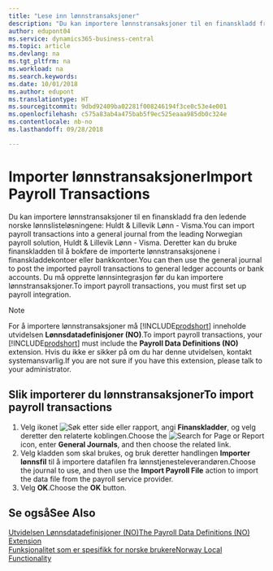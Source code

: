 ```yaml
---
title: "Lese inn lønnstransaksjoner"
description: "Du kan importere lønnstransaksjoner til en finanskladd fra to eksterne lønnslisteløsninger."
author: edupont04
ms.service: dynamics365-business-central
ms.topic: article
ms.devlang: na
ms.tgt_pltfrm: na
ms.workload: na
ms.search.keywords: 
ms.date: 10/01/2018
ms.author: edupont
ms.translationtype: HT
ms.sourcegitcommit: 9dbd92409ba02281f008246194f3ce0c53e4e001
ms.openlocfilehash: c575a83ab4a475bab5f9ec525eaaa985db0c324e
ms.contentlocale: nb-no
ms.lasthandoff: 09/28/2018

---
```

# <a name="import-payroll-transactions"></a><span data-ttu-id="1e2a3-103">Importer lønnstransaksjoner</span><span class="sxs-lookup"><span data-stu-id="1e2a3-103">Import Payroll Transactions</span></span>
<span data-ttu-id="1e2a3-104">Du kan importere lønnstransaksjoner til en finanskladd fra den ledende norske lønnslisteløsningene: Huldt & Lillevik Lønn - Visma.</span><span class="sxs-lookup"><span data-stu-id="1e2a3-104">You can import payroll transactions into a general journal from the leading Norwegian payroll solution, Huldt & Lillevik Lønn - Visma.</span></span> <span data-ttu-id="1e2a3-105">Deretter kan du bruke finanskladden til å bokføre de importerte lønnstransaksjonene i finanskladdekontoer eller bankkontoer.</span><span class="sxs-lookup"><span data-stu-id="1e2a3-105">You can then use the general journal to post the imported payroll transactions to general ledger accounts or bank accounts.</span></span> <span data-ttu-id="1e2a3-106">Du må opprette lønnsintegrasjon før du kan importere lønnstransaksjoner.</span><span class="sxs-lookup"><span data-stu-id="1e2a3-106">To import payroll transactions, you must first set up payroll integration.</span></span>  

> [!NOTE]  
>  <span data-ttu-id="1e2a3-107">For å importere lønnstransaksjoner må [!INCLUDE[prodshort](../../includes/prodshort.md)] inneholde utvidelsen **Lønnsdatadefinisjoner (NO)**.</span><span class="sxs-lookup"><span data-stu-id="1e2a3-107">To import payroll transactions, your [!INCLUDE[prodshort](../../includes/prodshort.md)] must include the **Payroll Data Definitions (NO)** extension.</span></span> <span data-ttu-id="1e2a3-108">Hvis du ikke er sikker på om du har denne utvidelsen, kontakt systemansvarlig.</span><span class="sxs-lookup"><span data-stu-id="1e2a3-108">If you are not sure if you have this extension, please talk to your administrator.</span></span>  

## <a name="to-import-payroll-transactions"></a><span data-ttu-id="1e2a3-109">Slik importerer du lønnstransaksjoner</span><span class="sxs-lookup"><span data-stu-id="1e2a3-109">To import payroll transactions</span></span>  

1.  <span data-ttu-id="1e2a3-110">Velg ikonet ![Søk etter side eller rapport](../../media/ui-search/search_small.png "Søk etter side eller rapport"), angi **Finanskladder**, og velg deretter den relaterte koblingen.</span><span class="sxs-lookup"><span data-stu-id="1e2a3-110">Choose the ![Search for Page or Report](../../media/ui-search/search_small.png "Search for Page or Report icon") icon, enter **General Journals**, and then choose the related link.</span></span>  
2.  <span data-ttu-id="1e2a3-111">Velg kladden som skal brukes, og bruk deretter handlingen **Importer lønnsfil** til å importere datafilen fra lønnstjenesteleverandøren.</span><span class="sxs-lookup"><span data-stu-id="1e2a3-111">Choose the journal to use, and then use the **Import Payroll File** action to import the data file from the payroll service provider.</span></span>  
3.  <span data-ttu-id="1e2a3-112">Velg **OK**.</span><span class="sxs-lookup"><span data-stu-id="1e2a3-112">Choose the **OK** button.</span></span>  

## <a name="see-also"></a><span data-ttu-id="1e2a3-113">Se også</span><span class="sxs-lookup"><span data-stu-id="1e2a3-113">See Also</span></span>  
[<span data-ttu-id="1e2a3-114">Utvidelsen Lønnsdatadefinisjoner (NO)</span><span class="sxs-lookup"><span data-stu-id="1e2a3-114">The Payroll Data Definitions (NO) Extension</span></span>](ui-extensions-payroll-data-definitions-no.md)  
[<span data-ttu-id="1e2a3-115">Funksjonalitet som er spesifikk for norske brukere</span><span class="sxs-lookup"><span data-stu-id="1e2a3-115">Norway Local Functionality</span></span>](norway-local-functionality.md)  

